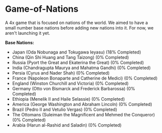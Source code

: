 # Game-of-Nations

A 4x game that is focused on nations of the world. We aimed to have a small number base nations before adding new nations into it. For now, we aren't launching it yet.

**Base Nations:**
   - Japan (Oda Nobunaga and Tokugawa Ieyasu) (18% Completed)
   - China (Qin Shi Huang and Tang Taizong) (0% Completed)
   - Russia (Pyort the Great and Ekaterina the Great) (0% Completed)
   - India (Chandragupta Maurya and Mahatma Gandhi) (0% Completed)
   - Persia (Cyrus and Nader Shah) (0% Completed)
   - France (Napoleon Bonaparte and Catherine de Medici) (0% Completed)
   - England (Winston Churchill and Victoria) (0% Completed)
   - Germany (Otto von Bismarck and Frederick Barbarossa) (0% Completed)
   - Ethiopia (Menelik II and Haile Selassie) (0% Completed)
   - America (George Washington and Abraham Lincoln) (0% Completed)
   - Brazil (Pedro II and Vetulio Vergas) (0% Completed)
   - The Ottomans (Suleiman the Magnificent and Mehmed the Conqueror) (0% Completed)
   - Arabia (Harun al-Rashid and Saladin) (0% Completed)

